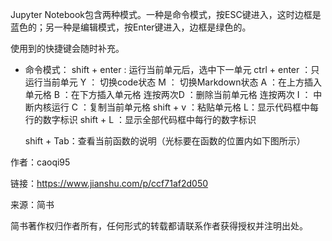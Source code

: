 Jupyter Notebook包含两种模式。一种是命令模式，按ESC键进入，这时边框是蓝色的；另一种是编辑模式，按Enter键进入，边框是绿色的。

使用到的快捷键会随时补充。

- 命令模式：
   shift + enter  : 运行当前单元后，选中下一单元
   ctrl + enter ：只运行当前单元
   Y  ： 切换code状态
   M ： 切换Markdown状态
   A ：在上方插入单元格
   B ：在下方插入单元格
   连按两次D ：删除当前单元格
   连按两次 I ： 中断内核运行
   C ：复制当前单元格
   shift + v ：粘贴单元格
   L：显示代码框中每行的数字标识
   shift + L ：显示全部代码框中每行的数字标识
   

  

   shift + Tab：查看当前函数的说明（光标要在函数的位置内如下图所示）

作者：caoqi95

链接：https://www.jianshu.com/p/ccf71af2d050

来源：简书

简书著作权归作者所有，任何形式的转载都请联系作者获得授权并注明出处。